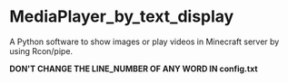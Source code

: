 # MediaPlayer_by_text_display
A Python software to show images or play videos in Minecraft server by using Rcon/pipe.

**DON'T CHANGE THE LINE_NUMBER OF ANY WORD IN config.txt**
